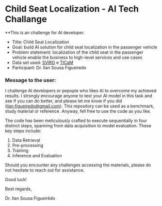 # Child Seat Localization - AI Tech Challange 

**This is an challenge for AI developer.
* Title: Child Seat Localization
* Goal: build AI solution for child seat localization in the passenger vehicle
* Problem statement: localization of the child seat in the passenger vehicle enable the business to high-level services and use cases
* Data set used: [SVIRO](https://sviro.kl.dfki.de/) e [TICaM](https://vizta-tof.kl.dfki.de/cabin-dataset/)
* Participant: Dr. Ilan Sousa Figueiredo

### Message to the user:

I challenge AI developers or pepople who likes AI to overcome my achieved results. I strongly encourage anyone to test your AI model in this task and see if you can do better, and please let me know if you did (ilan.figueiredo@gmail.com). This repository can be used as a benchmark, study material or reference. Anyway, fell free to use the code as you like.

The code has been meticulously crafted to execute sequentially in four distinct steps, spanning from data acquisition to model evaluation. These key steps include:

1. Data Retrieval
2. Pre-processing
3. Training
4. Inference and Evaluation

Should you encounter any challenges accessing the materials, please do not hesitate to reach out for assistance.

Good luck!

Best regards,

Dr. Ilan Sousa Figueirêdo
